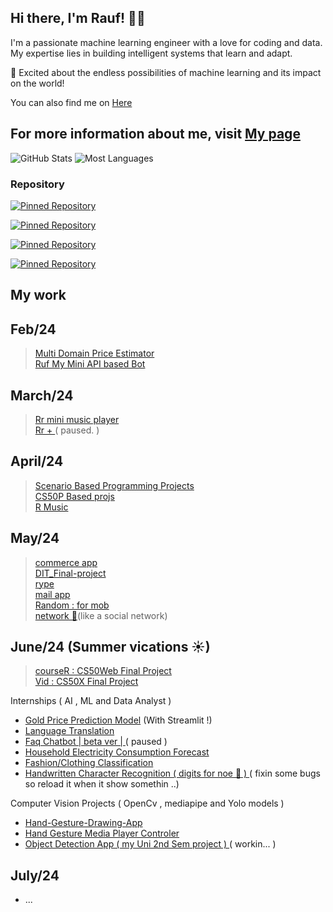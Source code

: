 ## Hi there, I'm Rauf! 👋🏼

I'm a passionate machine learning engineer with a love for coding and data. My expertise lies in building intelligent systems that learn and adapt. 

🚀 Excited about the endless possibilities of machine learning and its impact on the world!

You can also find me on [Here](https://bento.me/rauf) 

For more information about me, visit [My page](https://personal-web-page-lemon.vercel.app/index.html)            
---
<!--
![GitHub Stats](https://github-readme-stats.vercel.app/api?username=Raufjatoi&count_private=true&show_icons=true&theme=cobalt&hide=contribs)
![Most used Languages](https://github-readme-stats.vercel.app/api/top-langs/?username=Raufjatoi&layout=compact&theme=cobalt)

![GitHub Stats](https://github-readme-stats.vercel.app/api?username=Raufjatoi&count_private=true&show_icons=true&theme=radical&hide=contribs)
![Most used Languages](https://github-readme-stats.vercel.app/api/top-langs/?username=Raufjatoi&layout=compact&theme=radical)

![GitHub Stats](https://github-readme-stats.vercel.app/api?username=Raufjatoi&count_private=true&show_icons=true&theme=nightowl&hide=contribs)
![Most Languages](https://github-readme-stats.vercel.app/api/top-langs/?username=Raufjatoi&layout=compact&theme=nightowl)

![Your GitHub Stats](https://github-readme-stats.vercel.app/api?username=Raufjatoi&count_private=true&show_icons=true&theme=dark&hide=contribs&custom_title=My%20GitHub%20Stats&bg_color=000033&title_color=0000FF&text_color=0000FF&icon_color=0000FF)
![Your GitHub Stats](https://github-readme-stats.vercel.app/api?username=Raufjatoi&count_private=true&show_icons=true&theme=dark&hide=contribs&custom_title=My%20GitHub%20Stats&bg_color=000000&title_color=0000FF&text_color=0000FF&icon_color=0000FF)

![Your GitHub Stats](https://github-readme-stats.vercel.app/api?username=Raufjatoi&count_private=true&show_icons=true&theme=dark&hide=contribs&custom_title=My%20GitHub%20Stats&bg_color=1A1B27&title_color=0000FF&text_color=0000FF&icon_color=0000FF)
-->
![GitHub Stats](https://github-readme-stats.vercel.app/api?username=Raufjatoi&count_private=true&show_icons=true&theme=dark&hide=contribs)
![Most Languages](https://github-readme-stats.vercel.app/api/top-langs/?username=Raufjatoi&layout=compact&theme=dark)


### Repository

[![Pinned Repository](https://github-readme-stats.vercel.app/api/pin/?username=Raufjatoi&repo=Fashion-Classification&theme=dark)](https://github.com/Raufjatoi/Fashion-Classification)      

[![Pinned Repository](https://github-readme-stats.vercel.app/api/pin/?username=Raufjatoi&repo=Multi-domain-price-estimator&theme=dark)](https://github.com/Raufjatoi/Multi-domain-price-estimator)    

[![Pinned Repository](https://github-readme-stats.vercel.app/api/pin/?username=Raufjatoi&repo=courseR&theme=dark)](https://github.com/Raufjatoi/courseR)         

[![Pinned Repository](https://github-readme-stats.vercel.app/api/pin/?username=Raufjatoi&repo=DIT_final_project&theme=dark)](https://github.com/Raufjatoi/DIT_final_project) 
   


<!--
[![Pinned Repository](https://github-readme-stats.vercel.app/api/pin/?username=Raufjatoi&repo=mail&theme=dark)](https://github.com/Raufjatoi/mail)     

[![Pinned Repository](https://github-readme-stats.vercel.app/api/pin/?username=Raufjatoi&repo=Ruf&theme=dark)](https://github.com/Raufjatoi/Ruf) 
[![Pinned Repository](https://github-readme-stats.vercel.app/api/pin/?username=Raufjatoi&repo=Multi-domain-price-estimator&theme=nightowl)](https://github.com/Raufjatoi/Multi-domain-price-estimator)

[![Pinned Repository](https://github-readme-stats.vercel.app/api/pin/?username=Raufjatoi&repo=Mini-clyde&theme=nightowl)](https://github.com/Raufjatoi/Mini-clyde)

[![Pinned Repository](https://github-readme-stats.vercel.app/api/pin/?username=Raufjatoi&repo=Ruf&theme=nightowl)](https://github.com/Raufjatoi/Ruf)
-->
## My work

## Feb/24
>[Multi Domain Price Estimator ](https://github.com/Raufjatoi/Multi-domain-price-estimator)             
>[Ruf My Mini API based Bot ](https://github.com/Raufjatoi/Ruf)             

## March/24     
> [Rr mini music player ](https://rr-music.vercel.app/)           
> [Rr + ](https://rr-plus-git-main-raufs-projects-c9139f72.vercel.app/) ( paused. )                    

## April/24
>[Scenario Based Programming Projects](https://raufjatoi.github.io/Scenario-Based-Programming-projects/)               
>[CS50P Based projs](https://raufjatoi.github.io/CS50P-based-projects)          
>[R Music](https://github.com/Raufjatoi/flask-music-app)             

## May/24  
>[commerce app ](https://github.com/Raufjatoi/commerce)                     
>[DIT_Final-project](https://raufjatoi.github.io/DIT_final_project/)                                                                          
>[rype](https://raufjatoi.github.io/rype/)                     
>[mail app ](https://github.com/Raufjatoi/mail)              
>[Random : for mob  ](https://raufjatoi.github.io/someapp/)                          
>[network 🛜](https://github.com/Raufjatoi/network)(like a social network)                            

## June/24  (Summer vications ☀)     
>[courseR : CS50Web Final Project ](https://github.com/Raufjatoi/courseR )                                        
>[Vid : CS50X Final Project ](https://github.com/Raufjatoi/vid-2.0)              

Internships ( AI , ML and Data Analyst )          

- [Gold Price Prediction Model](https://raufjatoi-streamlit-and-ml-s-jwquiu.streamlit.app/) (With Streamlit !)                        
- [Language Translation ](https://lan-trans.streamlit.app/)                
- [Faq Chatbot | beta ver | ](https://chatbotbetaver.streamlit.app/)  ( paused )        
- [Household Electricity Consumption Forecast](https://raufjatoi-elecustom.streamlit.app/)         
- [Fashion/Clothing Classification ](https://raufjatois-fashion-clothes-classification.streamlit.app/)               
- [Handwritten Character Recognition ( digits for noe 🙂 ) ](https://raufjatoi-num-prediction-mini-app.streamlit.app/) ( fixin some bugs so reload it when it show somethin ..)           

Computer Vision Projects ( OpenCv , mediapipe and Yolo models )            
- [Hand-Gesture-Drawing-App ](https://github.com/Raufjatoi/Hand-Gesture-Drawing-App)          
- [Hand Gesture Media Player Controler](https://github.com/Raufjatoi/Hand-Gesture-Media-Player-Controler-)            
- [Object Detection App ( my Uni 2nd Sem project ) ](https://github.com/Raufjatoi/Object-Detection-App) ( workin... )          

## July/24          
- ...
